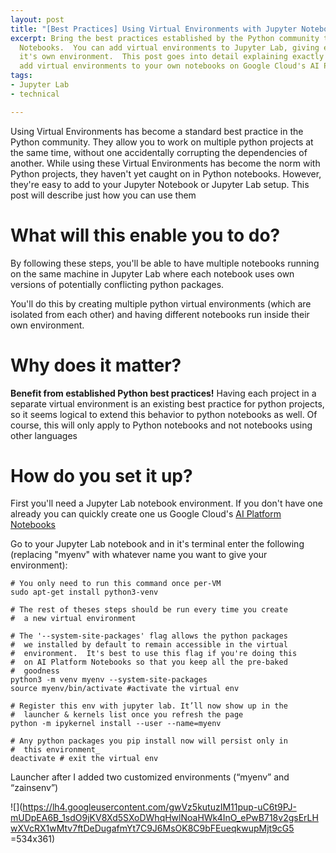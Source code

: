 ```yaml
---
layout: post
title: "[Best Practices] Using Virtual Environments with Jupyter Notebooks"
excerpt: Bring the best practices established by the Python community to your Jupyter
  Notebooks.  You can add virtual environments to Jupyter Lab, giving each notebook
  it's own environment.  This post goes into detail explaining exactly how you can
  add virtual environments to your own notebooks on Google Cloud's AI Platform Notebooks
tags:
- Jupyter Lab
- technical

---
```

Using Virtual Environments has become a standard best practice in the Python community.  They allow you to work on multiple python projects at the same time, without one accidentally corrupting the dependencies of another.  While using these Virtual Environments has become the norm with Python projects, they haven't yet caught on in Python notebooks.  However, they're easy to add to your Jupyter Notebook or Jupyter Lab setup.  This post will describe just how you can use them

# What will this enable you to do?

By following these steps, you'll be able to have multiple notebooks running on the same machine in Jupyter Lab where each notebook uses own versions of potentially conflicting python packages.

You'll do this by creating multiple python virtual environments (which are isolated from each other) and having different notebooks run inside their own environment.

# Why does it matter?

**Benefit from established Python best practices!**  Having each project in a separate virtual environment is an existing best practice for python projects, so it seems logical to extend this behavior to python notebooks as well.   Of course, this will only apply to Python notebooks and not notebooks using other languages

# How do you set it up?

First you'll need a Jupyter Lab notebook environment.  If you don't have one already you can quickly create one us Google Cloud's [AI Platform Notebooks](https://cloud.google.com/ai-platform-notebooks/)

Go to your Jupyter Lab notebook and in it's terminal enter the following (replacing "myenv" with whatever name you want to give your environment):

    # You only need to run this command once per-VM
    sudo apt-get install python3-venv 
    
    # The rest of theses steps should be run every time you create
    #  a new virtual environment
    
    # The '--system-site-packages' flag allows the python packages 
    #  we installed by default to remain accessible in the virtual 
    #  environment.  It's best to use this flag if you're doing this
    #  on AI Platform Notebooks so that you keep all the pre-baked 
    #  goodness
    python3 -m venv myenv --system-site-packages
    source myenv/bin/activate #activate the virtual env
    
    # Register this env with jupyter lab. It’ll now show up in the
    #  launcher & kernels list once you refresh the page
    python -m ipykernel install --user --name=myenv
    
    # Any python packages you pip install now will persist only in
    #  this environment_
    deactivate # exit the virtual env

Launcher after I added two customized environments (“myenv” and “zainsenv”)

![](https://lh4.googleusercontent.com/gwVz5kutuzIM11pup-uC6t9PJ-mUDpEA6B_1sdO9jKV8Xd5SXoDWhqHwlNoaHWk4InO_ePwB718v2gsErLHwXVcRX1wMtv7ftDeDugafmYt7C9J6MsOK8C9bFEueqkwupMjt9cG5 =534x361)
